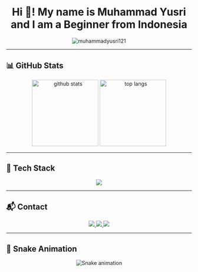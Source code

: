 <h1 align="center">Hi 👋! My name is Muhammad Yusri and I am a Beginner from Indonesia</h1>

<p align="center">
  <img src="https://komarev.com/ghpvc/?username=muhammadyusri121&label=Profile%20views&color=0e75b6&style=flat" alt="muhammadyusri121" />
</p>

---

## 📊 GitHub Stats

<p align="center">
  <img src="https://github-readme-stats.vercel.app/api?username=muhammadyusri121&show_icons=true&theme=radical" alt="github stats" height="180"/>
  <img src="https://github-readme-stats.vercel.app/api/top-langs/?username=muhammadyusri121&layout=compact&theme=radical" alt="top langs" height="180"/>
</p>

---

## 🚀 Tech Stack
<p align="center">
  <img src="https://skillicons.dev/icons?i=python,java,html,css,js,php,mysql,react,flutter,vscode,git,github,linux,docker" />
</p>

---

## 📬 Contact
<p align="center">
  <a href="https://t.me/tomyam.op">
    <img src="https://img.shields.io/badge/Telegram-2CA5E0?style=for-the-badge&logo=telegram&logoColor=white"/>
  </a>
  <a href="https://instagram.com/USERNAME_IG">
    <img src="https://img.shields.io/badge/Instagram-E4405F?style=for-the-badge&logo=instagram&logoColor=white"/>
  </a>
  <a href="https://facebook.com/USERNAME_FB">
    <img src="https://img.shields.io/badge/Facebook-1877F2?style=for-the-badge&logo=facebook&logoColor=white"/>
  </a>
</p>

---

## 🐍 Snake Animation
<p align="center">
  <img src="https://raw.githubusercontent.com/muhammadyusri121/muhammadyusri121/output/snake.svg" alt="Snake animation"/>
</p>
